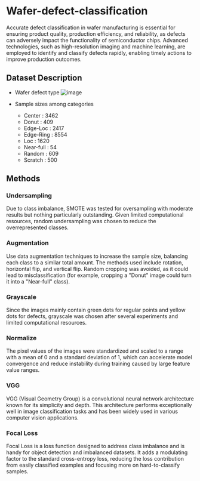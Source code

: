 # Wafer-defect-classification
Accurate defect classification in wafer manufacturing is essential for ensuring product quality, production efficiency, and reliability, as defects can adversely impact the functionality of semiconductor chips. Advanced technologies, such as high-resolution imaging and machine learning, are employed to identify and classify defects rapidly, enabling timely actions to improve production outcomes.

## Dataset Description
- Wafer defect type
  ![image](https://github.com/user-attachments/assets/99d937de-755d-4754-9eee-782d4ce4fa0a)
- Sample sizes among categories
  
  - Center : 3462
  - Donut : 409
  - Edge-Loc : 2417
  - Edge-Ring : 8554
  - Loc : 1620
  - Near-full : 54
  - Random : 609
  - Scratch : 500

## Methods
### Undersampling
Due to class imbalance, SMOTE was tested for oversampling with moderate results but nothing particularly outstanding. Given limited computational resources, random undersampling was chosen to reduce the overrepresented classes.
### Augmentation
Use data augmentation techniques to increase the sample size, balancing each class to a similar total amount. The methods used include rotation, horizontal flip, and vertical flip. Random cropping was avoided, as it could lead to misclassification (for example, cropping a "Donut" image could turn it into a "Near-full" class).
### Grayscale
Since the images mainly contain green dots for regular points and yellow dots for defects, grayscale was chosen after several experiments and limited computational resources.
### Normalize
The pixel values of the images were standardized and scaled to a range with a mean of 0 and a standard deviation of 1, which can accelerate model convergence and reduce instability during training caused by large feature value ranges.
### VGG
VGG (Visual Geometry Group) is a convolutional neural network architecture known for its simplicity and depth. This architecture performs exceptionally well in image classification tasks and has been widely used in various computer vision applications.
### Focal Loss
Focal Loss is a loss function designed to address class imbalance and is handy for object detection and imbalanced datasets. It adds a modulating factor to the standard cross-entropy loss, reducing the loss contribution from easily classified examples and focusing more on hard-to-classify samples.
